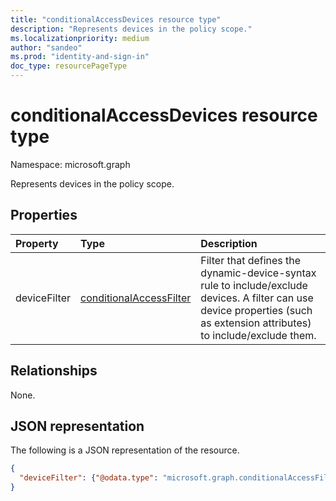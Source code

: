 ```yaml
---
title: "conditionalAccessDevices resource type"
description: "Represents devices in the policy scope."
ms.localizationpriority: medium
author: "sandeo"
ms.prod: "identity-and-sign-in"
doc_type: resourcePageType
---
```


# conditionalAccessDevices resource type

Namespace: microsoft.graph

Represents devices in the policy scope.

## Properties

| Property     | Type        | Description |
|:-------------|:------------|:------------|
| deviceFilter | [conditionalAccessFilter](conditionalaccessfilter.md) | Filter that defines the dynamic-device-syntax rule to include/exclude devices. A filter can use device properties (such as extension attributes) to include/exclude them. |

## Relationships

None.

## JSON representation

The following is a JSON representation of the resource.

<!-- {
  "blockType": "resource",
  "optionalProperties": [
    "deviceFilter"
  ],
  "@odata.type": "microsoft.graph.conditionalAccessDevices",
  "baseType": null
}-->

```json
{
  "deviceFilter": {"@odata.type": "microsoft.graph.conditionalAccessFilter"}
}
```

<!-- uuid: 16cd6b66-4b1a-43a1-adaf-3a886856ed98
2019-02-04 14:57:30 UTC -->
<!-- {
  "type": "#page.annotation",
  "description": "conditionalAccessDevices resource",
  "keywords": "",
  "section": "documentation",
  "tocPath": ""
}-->


